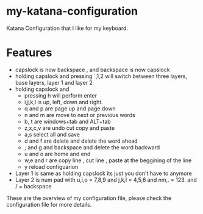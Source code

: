 # my-katana-configuration
Katana Configuration that I like for my keyboard.

# Features
- capslock is now backspace , and backspace is now capslock
- holding capslock and pressing `,1,2 will switch between three layers, base layers, layer 1 and layer 2
- holding capslock and
  - pressing h will perform enter
  - i,j,k,l is up, left, down and right.
  - q and p are page up and page down
  - n and m are move to next or previous words
  - b, t are windows+tab and ALT+tab 
  - z,x,c,v are undo cut copy and paste
  - a,s select all and save
  - d and f are delete and delete the word ahead
  - ; and g and backspace and delete the word backward
  - u and o are home and end
  - w,e and r are copy line , cut line , paste at the beggining of the line
  - y reload configuarion
 - Layer 1 is same as holding capslock its just you don't have to anymore
 - Layer 2 is num pad with u,i,o = 7,8,9 and j,k,l = 4,5,6 and nm,. = 123. and / = backspace

These are the overview of my configuration file, please check the configuration file for more details.

